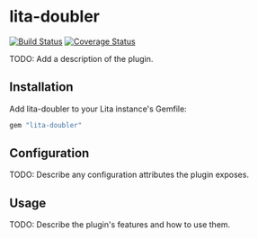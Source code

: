 # lita-doubler

[![Build Status](https://travis-ci.org/EcstasyH/lita-doubler.png?branch=master)](https://travis-ci.org/EcstasyH/lita-doubler)
[![Coverage Status](https://coveralls.io/repos/EcstasyH/lita-doubler/badge.png)](https://coveralls.io/r/EcstasyH/lita-doubler)

TODO: Add a description of the plugin.

## Installation

Add lita-doubler to your Lita instance's Gemfile:

``` ruby
gem "lita-doubler"
```

## Configuration

TODO: Describe any configuration attributes the plugin exposes.

## Usage

TODO: Describe the plugin's features and how to use them.
